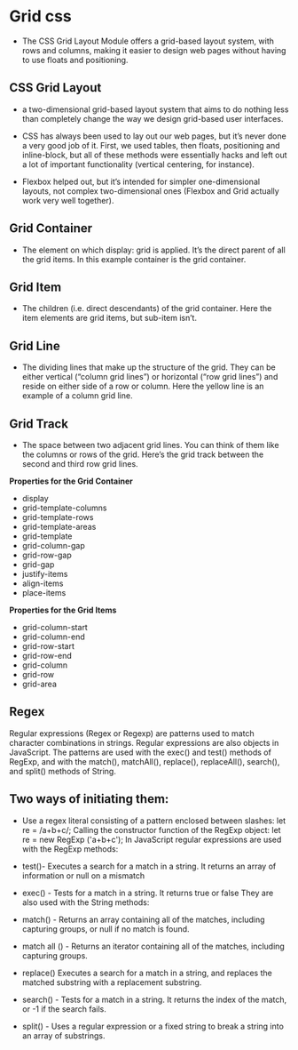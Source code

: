 # Grid css

- The CSS Grid Layout Module offers a grid-based layout system, with rows and columns, making it easier to design web pages without having to use floats and positioning.

## CSS Grid Layout

- a two-dimensional grid-based layout system that aims to do nothing less than completely change the way we design grid-based user interfaces.

-  CSS has always been used to lay out our web pages, but it’s never done a very good job of it. First, we used tables, then floats, positioning and inline-block, but all of these methods were essentially hacks and left out a lot of important functionality (vertical centering, for instance). 

- Flexbox helped out, but it’s intended for simpler one-dimensional layouts, not complex two-dimensional ones (Flexbox and Grid actually work very well together). 


## Grid Container

- The element on which display: grid is applied. It’s the direct parent of all the grid items. In this example container is the grid container.

## Grid Item

- The children (i.e. direct descendants) of the grid container. Here the item elements are grid items, but sub-item isn’t.

## Grid Line

- The dividing lines that make up the structure of the grid. They can be either vertical (“column grid lines”) or horizontal (“row grid lines”) and reside on either side of a row or column. Here the yellow line is an example of a column grid line.

## Grid Track

- The space between two adjacent grid lines. You can think of them like the columns or rows of the grid. Here’s the grid track between the second and third row grid lines.

**Properties for the Grid Container**

- display
- grid-template-columns
- grid-template-rows
- grid-template-areas
- grid-template
- grid-column-gap
- grid-row-gap
- grid-gap
- justify-items
- align-items
- place-items

**Properties for the Grid Items**

- grid-column-start
- grid-column-end
- grid-row-start
- grid-row-end
- grid-column
- grid-row
- grid-area

## Regex

Regular expressions (Regex or Regexp) are patterns used to match character combinations in strings. Regular expressions are also objects in JavaScript. The patterns are used with the exec() and test() methods of RegExp, and with the match(), matchAll(), replace(), replaceAll(), search(), and split() methods of String.

## Two ways of initiating them:

- Use a regex literal consisting of a pattern enclosed between slashes: let re = /a+b+c/;
Calling the constructor function of the RegExp object: let re = new RegExp ('a+b+c');
In JavaScript regular expressions are used with the RegExp methods:

- test()- Executes a search for a match in a string. It returns an array of information or null on a mismatch
- exec() - Tests for a match in a string. It returns true or false
They are also used with the String methods:

- match() - Returns an array containing all of the matches, including capturing groups, or null if no match is found.
- match all () - Returns an iterator containing all of the matches, including capturing groups.
- replace() Executes a search for a match in a string, and replaces the matched substring with a replacement substring.
- search() - Tests for a match in a string. It returns the index of the match, or -1 if the search fails.
- split() - Uses a regular expression or a fixed string to break a string into an array of substrings.